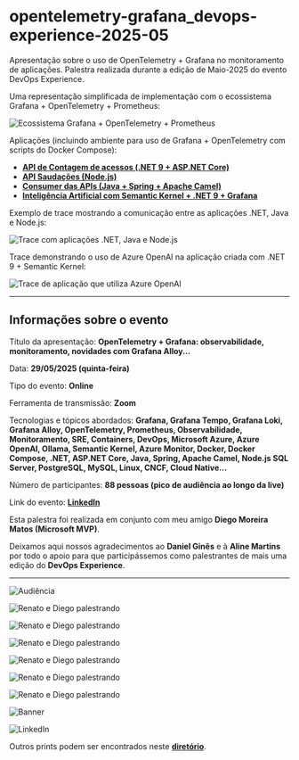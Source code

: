 # opentelemetry-grafana_devops-experience-2025-05
Apresentação sobre o uso de OpenTelemetry + Grafana no monitoramento de aplicações. Palestra realizada durante a edição de Maio-2025 do evento DevOps Experience.

Uma representação simplificada de implementação com o ecossistema Grafana + OpenTelemetry + Prometheus:

![Ecossistema Grafana + OpenTelemetry + Prometheus](docs/grafana-stack-background.png)

Aplicações (incluindo ambiente para uso de Grafana + OpenTelemetry com scripts do Docker Compose):
- [**API de Contagem de acessos (.NET 9 + ASP.NET Core)**](https://github.com/renatogroffe/aspnetcore9-otel-jaeger-postgres-mysql_apicontagem)
- [**API Saudações (Node.js)**](https://github.com/renatogroffe/nodejs-otel-jaeger_apisaudacoes)
- [**Consumer das APIs (Java + Spring + Apache Camel)**](https://github.com/renatogroffe/nodejs-otel-jaeger_apisaudacoes)
- [**Inteligência Artificial com Semantic Kernel + .NET 9 + Grafana**](https://github.com/renatogroffe/dotnet9-semantickernel-postgres-otel-grafana_consultaprodutos)

Exemplo de trace mostrando a comunicação entre as aplicações .NET, Java e Node.js:

![Trace com aplicações .NET, Java e Node.js](docs/trace-grafana-otel.png)

Trace demonstrando o uso de Azure OpenAI na aplicação criada com .NET 9 + Semantic Kernel:

![Trace de aplicação que utiliza Azure OpenAI](docs/trace-grafana-otel-openai.png)

---

## Informações sobre o evento

Título da apresentação: **OpenTelemetry + Grafana: observabilidade, monitoramento, novidades com Grafana Alloy...**

Data: **29/05/2025 (quinta-feira)**

Tipo do evento: **Online**

Ferramenta de transmissão: **Zoom**

Tecnologias e tópicos abordados: **Grafana, Grafana Tempo, Grafana Loki, Grafana Alloy, OpenTelemetry, Prometheus, Observabilidade, Monitoramento, SRE, Containers, DevOps, Microsoft Azure, Azure OpenAI, Ollama, Semantic Kernel, Azure Monitor, Docker, Docker Compose, .NET, ASP.NET Core, Java, Spring, Apache Camel, Node.js SQL Server, PostgreSQL, MySQL, Linux, CNCF, Cloud Native...**

Número de participantes: **88 pessoas (pico de audiência ao longo da live)**

Link do evento: [**LinkedIn**](https://www.linkedin.com/posts/devopsheroes_o-renato-groffe-vem-amanh%C3%A3-para-falar-sobre-activity-7333601004229193730-RzD1/)

Esta palestra foi realizada em conjunto com meu amigo **Diego Moreira Matos (Microsoft MVP)**.

Deixamos aqui nossos agradecimentos ao **Daniel Ginês** e à **Aline Martins** por todo o apoio para que participássemos como palestrantes de mais uma edição do **DevOps Experience**.

---

![Audiência](img/audiencia.jpg)

![Renato e Diego palestrando](img/grafana-otel-38.jpg)

![Renato e Diego palestrando](img/grafana-otel-38.jpg)

![Renato e Diego palestrando](img/grafana-otel-24.jpg)

![Renato e Diego palestrando](img/grafana-otel-31.jpg)

![Renato e Diego palestrando](img/grafana-otel-09.png)

![Renato e Diego palestrando](img/grafana-otel-08.png)

![Banner](img/banner.jpg)

![LinkedIn](img/divulgacao.png)

Outros prints podem ser encontrados neste [**diretório**](/img/).
